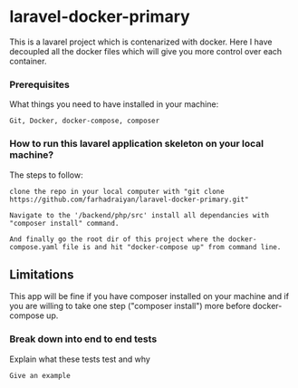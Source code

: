 
# laravel-docker-primary

This is a lavarel project which is contenarized with docker. Here I have decoupled all the docker files which will give you more control over each container.

### Prerequisites

What things you need to have installed in your machine:

```
Git, Docker, docker-compose, composer
```

### How to run this lavarel application skeleton on your local machine?


The steps to follow:

```
clone the repo in your local computer with "git clone https://github.com/farhadraiyan/laravel-docker-primary.git" 
```
```
Navigate to the '/backend/php/src' install all dependancies with "composer install" command.
```
```
And finally go the root dir of this project where the docker-compose.yaml file is and hit "docker-compose up" from command line. 
```

## Limitations

This app will be fine if you have composer installed on your machine and if you are willing to take one step ("composer install") more before docker-compose up.

### Break down into end to end tests

Explain what these tests test and why

```
Give an example
```
